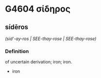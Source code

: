 # G4604 σίδηρος

## sídēros

_(sid'-ay-ros | SEE-thay-rose | SEE-thay-rose)_

### Definition

of uncertain derivation; iron; iron.

- iron

